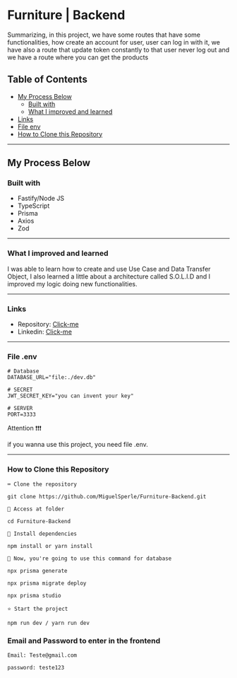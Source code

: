 # Furniture | Backend 

Summarizing, in this project, we have some routes that have some functionalities, how create an account for user,
user can log in with it, we have also a route that update token constantly to that user never log out and we have a route where you can get the products

## Table of Contents
- [My Process Below](#my-process-below)
  - [Built with](#built-with)
  - [What I improved and learned](#what-i-improved-and-learned)
- [Links](#Links)
- [File env](#file-env)
- [How to Clone this Repository](#how-to-clone-this-repository)
---------------

## My Process Below

### Built with

<ul>
  <li>Fastify/Node JS</li>
  <li>TypeScript</li>
  <li>Prisma</li>
  <li>Axios</li>
  <li>Zod</li>
</ul>

---------------


### What I improved and learned

I was able to learn how to create and use Use Case and Data Transfer Object, I also learned a little about a architecture called S.O.L.I.D and I improved my logic doing new functionalities.

---------------

### Links

- Repository: [Click-me](https://github.com/MiguelSperle/Ecommerce-Mobile-Backend)
- Linkedin: [Click-me](https://www.linkedin.com/in/miguel-sperle-851916298/)

---------------

### File .env

```
# Database
DATABASE_URL="file:./dev.db"
```

```
# SECRET
JWT_SECRET_KEY="you can invent your key"
```

```
# SERVER
PORT=3333
```

Attention ❗❗❗

if you wanna use this project, you need file .env.

---------------


### How to Clone this Repository


```⌨ Clone the repository```

```
git clone https://github.com/MiguelSperle/Furniture-Backend.git
```

```📂 Access at folder```

```
cd Furniture-Backend
```

```📡 Install dependencies```

```
npm install or yarn install
```

```📡 Now, you're going to use this command for database```

```
npx prisma generate
```

```
npx prisma migrate deploy
```

```
npx prisma studio
```


```⭐ Start the project```

```
npm run dev / yarn run dev
```


### Email and Password to enter in the frontend

```
Email: Teste@gmail.com
```

```
password: teste123
```